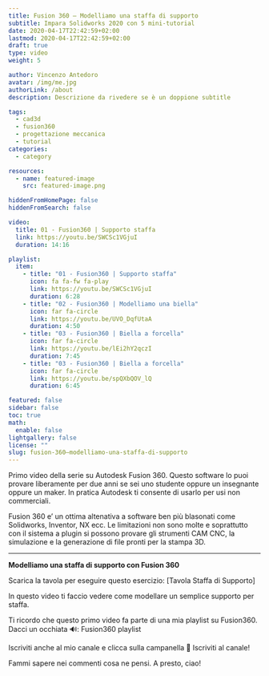 ```yaml
---
title: Fusion 360 – Modelliamo una staffa di supporto
subtitle: Impara Solidworks 2020 con 5 mini-tutorial
date: 2020-04-17T22:42:59+02:00
lastmod: 2020-04-17T22:42:59+02:00
draft: true
type: video
weight: 5

author: Vincenzo Antedoro
avatar: /img/me.jpg
authorLink: /about
description: Descrizione da rivedere se è un doppione subtitle

tags:
  - cad3d
  - fusion360
  - progettazione meccanica
  - tutorial
categories:
  - category

resources:
  - name: featured-image
    src: featured-image.png

hiddenFromHomePage: false
hiddenFromSearch: false

video:
  title: 01 - Fusion360 | Supporto staffa
  link: https://youtu.be/SWCSc1VGjuI
  duration: 14:16

playlist:
  item:
    - title: "01 - Fusion360 | Supporto staffa"
      icon: fa fa-fw fa-play
      link: https://youtu.be/SWCSc1VGjuI
      duration: 6:28
    - title: "02 - Fusion360 | Modelliamo una biella"
      icon: far fa-circle
      link: https://youtu.be/UVO_DqfUtaA
      duration: 4:50
    - title: "03 - Fusion360 | Biella a forcella"
      icon: far fa-circle
      link: https://youtu.be/lEi2hY2qczI
      duration: 7:45
    - title: "03 - Fusion360 | Biella a forcella"
      icon: far fa-circle
      link: https://youtu.be/spQXbQOV_lQ
      duration: 6:45

featured: false
sidebar: false
toc: true
math:
  enable: false
lightgallery: false
license: ""
slug: fusion-360–modelliamo-una-staffa-di-supporto
---
```


Primo video della serie su Autodesk Fusion 360. Questo software lo puoi provare liberamente per due anni se sei uno studente oppure un insegnante oppure un maker. In pratica Autodesk ti consente di usarlo per usi non commerciali.

Fusion 360 e’ un ottima altenativa a software ben più blasonati come Solidworks, Inventor, NX ecc. Le limitazioni non sono molte e soprattutto con il sistema a plugin si possono provare gli strumenti CAM CNC, la simulazione e la generazione di file pronti per la stampa 3D.

---

**Modelliamo una staffa di supporto con Fusion 360**

Scarica la tavola per eseguire questo esercizio: [Tavola Staffa di Supporto]

In questo video ti faccio vedere come modellare un semplice supporto per staffa.

Ti ricordo che questo primo video fa parte di una mia playlist su Fusion360. Dacci un occhiata 🔊: Fusion360 playlist

Iscriviti anche al mio canale e clicca sulla campanella 🔔
Iscriviti al canale!

Fammi sapere nei commenti cosa ne pensi.
A presto, ciao!
